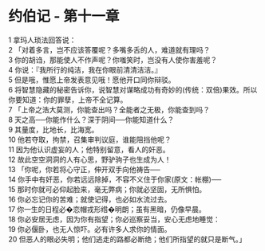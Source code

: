 # 约伯记 - 第十一章
  
 1 拿玛人琐法回答说：  
 2 「对着多言，岂不应该答覆呢？多嘴多舌的人，难道就有理吗？  
 3 你的胡诌，那能使人不作声呢？你嗤笑时，岂没有人使你害羞呢？  
 4 你说：『我所行的纯洁，我在你眼前清清洁洁。』  
 5 但是哦，惟愿上帝发表意见哦！愿他开口同你辩驳。  
 6 将智慧隐藏的秘密告诉你，说智慧对谋略成功有奇妙的(传统：双倍)果效。所以你要知道：你的罪孽，上帝不全记算。  
 7 「上帝之浩大莫测，你能查出吗？全能者之无极，你能查到吗？  
 8 天之高──你能作什么？深于阴间──你能知道什么？  
 9 其量度，比地长，比海宽。  
 10 他若夺取，拘禁，召集审判议庭，谁能阻挡他呢？  
 11 因为他认识虚妄的人；他特别留意，看人的奸恶。  
 12 故此空空洞洞的人有心思，野驴驹子也生成为人！  
 13 「你呢，你若将心守正，伸开双手向他祷告──  
 14 你手中有奸恶，你若远远除掉，不容不义住于你家(原文：帐棚)──  
 15 那时你就可必仰起脸来，毫无弊病；你就必坚固，无所惧怕。  
 16 你必忘记你的苦难；就使记得，也必如水流过去。  
 17 你一生的日程必�恋帽戎形绺�明朗；虽有黑暗，仍像早晨。  
 18 你必安居无虑，因为你有指望；你必巡察妥当，安心无虑地睡觉：  
 19 你必偃卧，也无人惊吓。必有许多人求你的情面。  
 20 但恶人的眼必失明；他们逃走的路都必断绝；他们所指望的就只是断气。」
